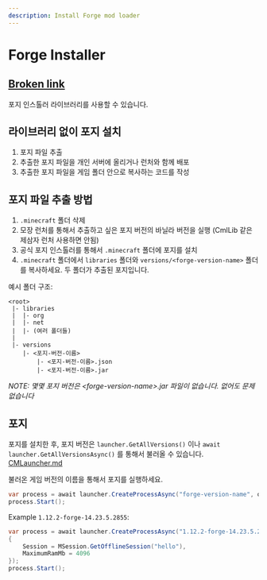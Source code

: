 ```yaml
---
description: Install Forge mod loader
---
```


# Forge Installer

## [Broken link](broken-reference "mention")

포지 인스톨러 라이브러리를 사용할 수 있습니다.

## 라이브러리 없이 포지 설치

1. 포지 파일 추출
2. 추출한 포지 파일을 개인 서버에 올리거나 런처와 함께 배포
3. 추출한 포지 파일을 게임 폴더 안으로 복사하는 코드를 작성

## 포지 파일 추출 방법

1. `.minecraft` 폴더 삭제
2. 모장 런처를 통해서 추출하고 싶은 포지 버전의 바닐라 버전을 실행 (CmlLib 같은 제삼자 런처 사용하면 안됨)
3. 공식 포지 인스톨러를 통해서 `.minecraft` 폴더에 포지를 설치
4. `.minecraft` 폴더에서 `libraries` 폴더와 `versions/<forge-version-name>` 폴더를 복사하세요. 두 폴더가 추출된 포지입니다.

예시 폴더 구조:

```
<root>
 |- libraries
 |  |- org
 |  |- net
 |  |- (여러 폴더들)
 |
 |- versions
    |- <포지-버전-이름>
        |- <포지-버전-이름>.json
        |- <포지-버전-이름>.jar
```

_NOTE: 몇몇 포지 버전은 \<forge-version-name>.jar 파일이 없습니다. 없어도 문제 없습니다_

## 포지

포지를 설치한 후, 포지 버전은 `launcher.GetAllVersions()` 이나 `await launcher.GetAllVersionsAsync()` 를 통해서 불러올 수 있습니다. [CMLauncher.md](../getting-started/CMLauncher.md "mention")

불러온 게임 버전의 이름을 통해서 포지를 실행하세요.

```csharp
var process = await launcher.CreateProcessAsync("forge-version-name", options);
process.Start();
```

Example `1.12.2-forge-14.23.5.2855`:

```csharp
var process = await launcher.CreateProcessAsync("1.12.2-forge-14.23.5.2855", new MLaunchOption
{
    Session = MSession.GetOfflineSession("hello"),
    MaximumRamMb = 4096
});
process.Start();
```
